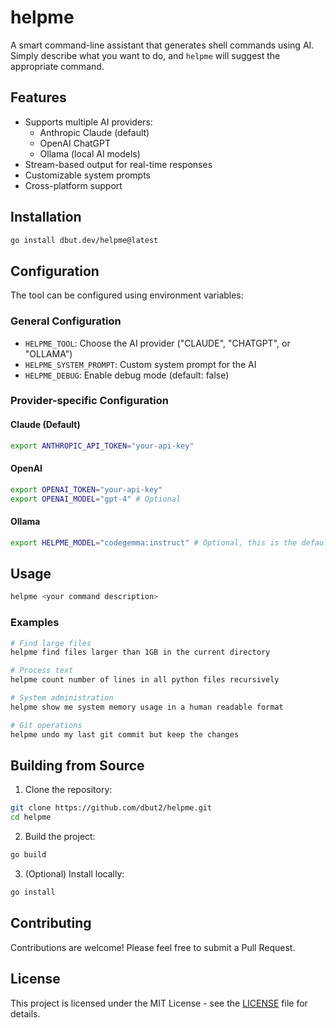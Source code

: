 # helpme

A smart command-line assistant that generates shell commands using AI. Simply describe what you want to do, and `helpme` will suggest the appropriate command.

## Features

- Supports multiple AI providers:
    - Anthropic Claude (default)
    - OpenAI ChatGPT
    - Ollama (local AI models)
- Stream-based output for real-time responses
- Customizable system prompts
- Cross-platform support

## Installation

```bash
go install dbut.dev/helpme@latest
```

## Configuration

The tool can be configured using environment variables:

### General Configuration
- `HELPME_TOOL`: Choose the AI provider ("CLAUDE", "CHATGPT", or "OLLAMA")
- `HELPME_SYSTEM_PROMPT`: Custom system prompt for the AI
- `HELPME_DEBUG`: Enable debug mode (default: false)

### Provider-specific Configuration

#### Claude (Default)
```bash
export ANTHROPIC_API_TOKEN="your-api-key"
```

#### OpenAI
```bash
export OPENAI_TOKEN="your-api-key"
export OPENAI_MODEL="gpt-4" # Optional
```

#### Ollama
```bash
export HELPME_MODEL="codegemma:instruct" # Optional, this is the default model
```

## Usage

```bash
helpme <your command description>
```

### Examples

```bash
# Find large files
helpme find files larger than 1GB in the current directory

# Process text
helpme count number of lines in all python files recursively

# System administration
helpme show me system memory usage in a human readable format

# Git operations
helpme undo my last git commit but keep the changes
```

## Building from Source

1. Clone the repository:
```bash
git clone https://github.com/dbut2/helpme.git
cd helpme
```

2. Build the project:
```bash
go build
```

3. (Optional) Install locally:
```bash
go install
```

## Contributing

Contributions are welcome! Please feel free to submit a Pull Request.

## License

This project is licensed under the MIT License - see the [LICENSE](LICENSE) file for details.